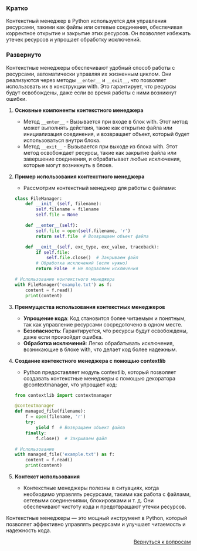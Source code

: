 ### Кратко

Контекстный менеджер в Python используется для управления ресурсами, такими как файлы или сетевые соединения,
обеспечивая корректное открытие и закрытие этих ресурсов. Он позволяет избежать утечек ресурсов и упрощает обработку
исключений.

### Развернуто

Контекстные менеджеры обеспечивают удобный способ работы с ресурсами, автоматически управляя их жизненным циклом.
Они реализуются через методы `__enter__` и `__exit__`, что позволяет использовать их в конструкции with. Это
гарантирует, что ресурсы будут освобождены, даже если во время работы с ними возникнут ошибки.

1. **Основные компоненты контекстного менеджера**
    - Метод `__enter__` - Вызывается при входе в блок with. Этот метод может выполнять действия, такие как открытие
      файла или инициализация соединения, и возвращает объект, который будет использоваться внутри блока.
    - Метод `__exit__` - Вызывается при выходе из блока with. Этот метод освобождает ресурсы, такие как закрытие файла
      или завершение соединения, и обрабатывает любые исключения, которые могут возникнуть в блоке.

2. **Пример использования контекстного менеджера**
    - Рассмотрим контекстный менеджер для работы с файлами:
    ```Python
    class FileManager:
        def __init__(self, filename):
            self.filename = filename
            self.file = None

        def __enter__(self):
            self.file = open(self.filename, 'r')
            return self.file  # Возвращаем объект файла

        def __exit__(self, exc_type, exc_value, traceback):
            if self.file:
                self.file.close()  # Закрываем файл
            # Обработка исключений (если нужно)
            return False  # Не подавляем исключения

    # Использование контекстного менеджера
    with FileManager('example.txt') as f:
        content = f.read()
        print(content)
    ```

3. **Преимущества использования контекстных менеджеров**
    - **Упрощение кода**: Код становится более читаемым и понятным, так как управление ресурсами сосредоточено в
      одном месте.
    - **Безопасность**: Гарантируется, что ресурсы будут освобождены, даже если произойдет ошибка.
    - **Обработка исключений**: Легко обрабатывать исключения, возникающие в блоке with, что делает код более надежным.

4. **Создание контекстного менеджера с помощью contextlib**
    - Python предоставляет модуль contextlib, который позволяет создавать контекстные менеджеры с помощью декоратора
      @contextmanager, что упрощает код:
    ```Python
    from contextlib import contextmanager

    @contextmanager
    def managed_file(filename):
        f = open(filename, 'r')
        try:
            yield f  # Возвращаем объект файла
        finally:
            f.close()  # Закрываем файл

    # Использование
    with managed_file('example.txt') as f:
        content = f.read()
        print(content)
    ```

5. **Контекст использования**
    - Контекстные менеджеры полезны в ситуациях, когда необходимо управлять ресурсами, такими как работа с файлами,
      сетевыми соединениями, блокировками и т. д. Они обеспечивают чистоту кода и предотвращают утечки ресурсов.

Контекстные менеджеры — это мощный инструмент в Python, который позволяет эффективно управлять ресурсами и улучшает
читаемость и надежность кода.

<div align="right">

[Вернуться к вопросам](../Вопросы.md)

</div>
